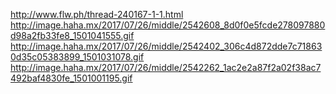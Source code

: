 
http://www.flw.ph/thread-240167-1-1.html
http://image.haha.mx/2017/07/26/middle/2542608_8d0f0e5fcde278097880d98a2fb33fe8_1501041555.gif
http://image.haha.mx/2017/07/26/middle/2542402_306c4d872dde7c718630d35c05383899_1501031078.gif
http://image.haha.mx/2017/07/26/middle/2542262_1ac2e2a87f2a02f38ac7492baf4830fe_1501001195.gif
